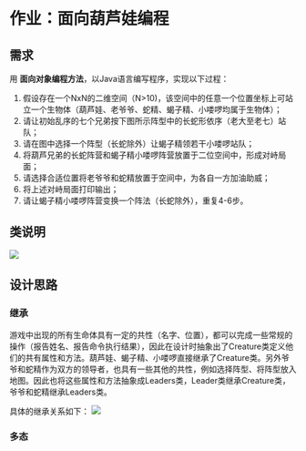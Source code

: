 # 作业：面向葫芦娃编程

## 需求

用 **面向对象编程方法**，以Java语言编写程序，实现以下过程：
1. 假设存在一个NxN的二维空间（N>10)，该空间中的任意一个位置坐标上可站立一个生物体（葫芦娃、老爷爷、蛇精、蝎子精、小喽啰均属于生物体）；
2. 请让初始乱序的七个兄弟按下图所示阵型中的长蛇形依序（老大至老七）站队；
3. 请在图中选择一个阵型（长蛇除外）让蝎子精领若干小喽啰站队；
4. 将葫芦兄弟的长蛇阵营和蝎子精小喽啰阵营放置于二位空间中，形成对峙局面；
5. 请选择合适位置将老爷爷和蛇精放置于空间中，为各自一方加油助威；
6. 将上述对峙局面打印输出；
7. 请让蝎子精小喽啰阵营变换一个阵法（长蛇除外），重复4-6步。

## 类说明
![](https://i.imgur.com/xFrF00U.png)


## 设计思路
### 继承
游戏中出现的所有生命体具有一定的共性（名字、位置），都可以完成一些常规的操作（报告姓名、报告命令执行结果），因此在设计时抽象出了Creature类定义他们的共有属性和方法。葫芦娃、蝎子精、小喽啰直接继承了Creature类。另外爷爷和蛇精作为双方的领导者，也具有一些其他的共性，例如选择阵型、将阵型放入地图。因此也将这些属性和方法抽象成Leaders类，Leader类继承Creature类，爷爷和蛇精继承Leaders类。

具体的继承关系如下：
![](https://i.imgur.com/LSmYifM.png)

### 多态
